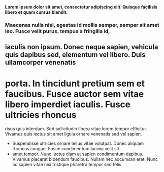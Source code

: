#### Lorem ipsum dolor sit amet, consectetur adipiscing elit. Quisque facilisis libero et quam cursus blandit.
### Maecenas nulla nisl, egestas id mollis semper, semper sit amet leo. Fusce velit purus, tempus a fringilla id,
## iaculis non ipsum. Donec neque sapien, vehicula quis dapibus sed, elementum vel libero. Duis ullamcorper venenatis 
# porta. In tincidunt pretium sem et faucibus. Fusce auctor sem vitae libero imperdiet iaculis. Fusce ultricies rhoncus 
 risus quis interdum. Sed sollicitudin libero vitae lorem tempor efficitur. Vivamus quis lectus sit amet ligula ornare 
 venenatis sed vel sapien.

* Suspendisse ultricies ornare tellus vitae volutpat. Donec aliquam rhoncus congue. Fusce condimentum lacinia velit sit
* amet tempor. Nunc luctus diam at sapien condimentum dapibus. Vivamus placerat bibendum faucibus. Nullam nec accumsan 
 erat. Nunc ac sapien vitae nisi tristique pharetra tempor sed felis.
